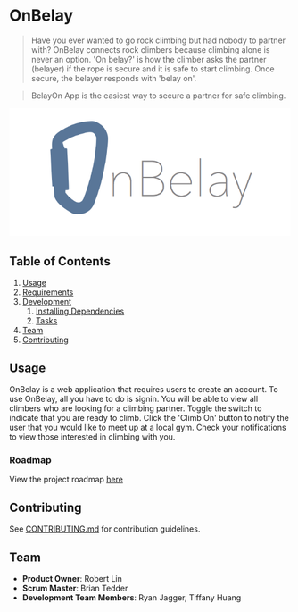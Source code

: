 # OnBelay

> Have you ever wanted to go rock climbing but had nobody to partner with? OnBelay connects rock climbers because climbing alone is never an option. 'On belay?' is how the climber asks the partner (belayer) if the rope is secure and it is safe to start climbing. Once secure, the belayer responds with 'belay on'.

> BelayOn App is the easiest way to secure a partner for safe climbing.

![OnBelay Logo](/screenshots/OnBelay.png?raw=true "OnBelay Logo")

## Table of Contents

1. [Usage](#Usage)
1. [Requirements](#requirements)
1. [Development](#development)
    1. [Installing Dependencies](#installing-dependencies)
    1. [Tasks](#tasks)
1. [Team](#team)
1. [Contributing](#contributing)

## Usage

OnBelay is a web application that requires users to create an account. To use OnBelay, all you have to do is signin. You will be able to view all climbers who are looking for a climbing partner. Toggle the switch to indicate that you are ready to climb. Click the 'Climb On' button to notify the user that you would like to meet up at a local gym. Check your notifications to view those interested in climbing with you.


### Roadmap

View the project roadmap [here](https://github.com/OnBelayApp/OnBelay/issues)


## Contributing

See [CONTRIBUTING.md](CONTRIBUTING.md) for contribution guidelines.

## Team

  - __Product Owner__: Robert Lin
  - __Scrum Master__: Brian Tedder
  - __Development Team Members__: Ryan Jagger, Tiffany Huang
